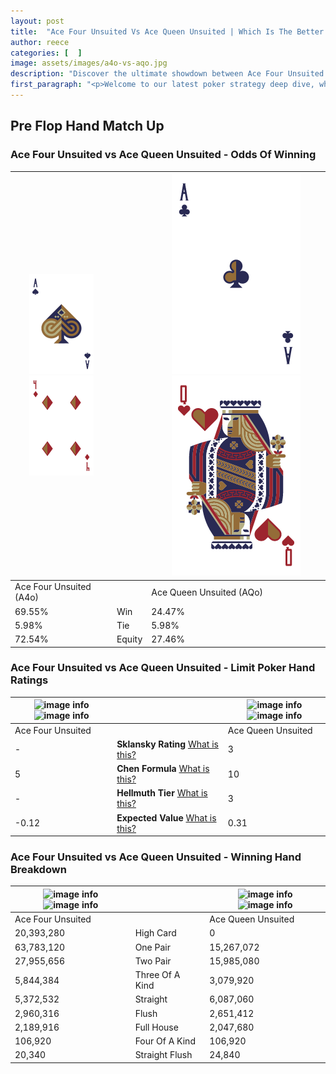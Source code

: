 ```yaml
---
layout: post
title:  "Ace Four Unsuited Vs Ace Queen Unsuited | Which Is The Better Hand In Poker? A Complete Guide"
author: reece
categories: [  ]
image: assets/images/a4o-vs-aqo.jpg
description: "Discover the ultimate showdown between Ace Four Unsuited and Ace Queen Unsuited in poker! Uncover the odds, strategies, and scenarios where one hand triumphs over the other. Get ready to up your poker game with this thrilling analysis."
first_paragraph: "<p>Welcome to our latest poker strategy deep dive, where we're pitting two distinct hands against each other in a high-stakes showdown: Ace Four Unsuited vs Ace Queen Unsuited.</p><p>In the dynamic world of poker, every decision counts, and knowing which hand holds the upper hand is key to your success at the table.</p><p>In this article, we'll dissect these two hands, explore the scenarios where one dominates the other, and equip you with the knowledge to make strategic choices that can tip the odds in your favor.</p><p>Get ready to unravel the intriguing dynamics of these poker hands and elevate your game to new heights.</p>"
---
```




[comment]: # (sp0)

## Pre Flop Hand Match Up

<div class="table hand-ratings" markdown="1"> 



### Ace Four Unsuited vs Ace Queen Unsuited - Odds Of Winning


    
| ![image info](assets/images/hand1/A.png) ![image info](assets/images/hand1/4o.png) |  | ![image info](assets/images/hand2/A.png) ![image info](assets/images/hand2/Qo.png) |
| -------- | -------- | -------- |
| Ace Four Unsuited (A4o) |  | Ace Queen Unsuited (AQo) |
| 69.55% | Win | 24.47% |
| 5.98% | Tie | 5.98% |
| 72.54% | Equity | 27.46% |




[comment]: # (sp1)



### Ace Four Unsuited vs Ace Queen Unsuited - Limit Poker Hand Ratings


    
| ![image info](https://www.riverpairs.com/assets/images/hand1/A.png) ![image info](https://www.riverpairs.com/assets/images/hand1/4o.png) |  | ![image info](https://www.riverpairs.com/assets/images/hand2/A.png) ![image info](https://www.riverpairs.com/assets/images/hand2/Qo.png) |
| -------- | -------- | -------- |
| Ace Four Unsuited |  | Ace Queen Unsuited |
| - | **Sklansky Rating** [What is this?](/sklansky-rating-explained) | 3 |
| 5 | **Chen Formula** [What is this?](/chen-formula-explained) | 10 |
| - | **Hellmuth Tier** [What is this?](/Hellmuth-tier-explained) | 3 |
| -0.12 | **Expected Value** [What is this?](/expected-value-explained) | 0.31 |




[comment]: # (sp2)



### Ace Four Unsuited vs Ace Queen Unsuited - Winning Hand Breakdown


    
| ![image info](https://www.riverpairs.com/assets/images/hand1/A.png) ![image info](https://www.riverpairs.com/assets/images/hand1/4o.png) |  | ![image info](https://www.riverpairs.com/assets/images/hand2/A.png) ![image info](https://www.riverpairs.com/assets/images/hand2/Qo.png) |
| -------- | -------- | -------- |
| Ace Four Unsuited |  | Ace Queen Unsuited |
| 20,393,280 | High Card | 0 |
| 63,783,120 | One Pair | 15,267,072 |
| 27,955,656 | Two Pair | 15,985,080 |
| 5,844,384 | Three Of A Kind | 3,079,920 |
| 5,372,532 | Straight | 6,087,060 |
| 2,960,316 | Flush | 2,651,412 |
| 2,189,916 | Full House | 2,047,680 |
| 106,920 | Four Of A Kind | 106,920 |
| 20,340 | Straight Flush | 24,840 |




[comment]: # (sp3)



</div>

[comment]: # (sp4)



[comment]: # (sp5)

